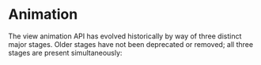 #  Animation

The view animation API has evolved historically by way of three distinct major stages. Older stages have not been deprecated or removed; all three stages are present simultaneously:

